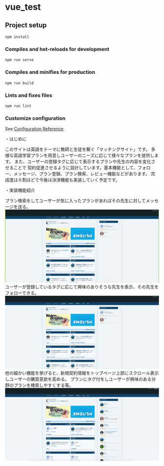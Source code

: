 # vue_test

## Project setup
```
npm install
```

### Compiles and hot-reloads for development
```
npm run serve
```

### Compiles and minifies for production
```
npm run build
```

### Lints and fixes files
```
npm run lint
```

### Customize configuration
See [Configuration Reference](https://cli.vuejs.org/config/).

・はじめに

このサイトは英語をテーマに教師と生徒を繋ぐ「マッチングサイト」です。
多様な英語学習プランを用意しユーザーのニーズに応じて様々なプランを提供します。
また、ユーザーの登録タグに応じて表示するプランや先生の内容を変化させることで
契約促進させるように設計しています。基本機能として、フォロー、メッセージ、プラン登録、プラン検索、レビュー機能などがあります。
完成度は６割ほどで今後は決済機能も実装していく予定です。

・実装機能紹介

プラン検索をしてユーザーが気に入ったプランがあればその先生に対してメッセージを送る。
![movie](https://github.com/creater0820/enlish-tutor-vue/blob/my-branch/movie/top-to-message.gif)
ユーザーが登録しているタグに応じて興味のありそうな先生を表示、その先生をフォローできる。
![movie](https://github.com/creater0820/enlish-tutor-vue/blob/my-branch/movie/follow.gif)
他の細かい機能を挙げると、新規契約情報をトップページ上部にスクロール表示しユーザーの購買意欲を高める。
プランにタグ付をしユーザーが興味のある分野のプランを検索しやすくする等。
![movie](https://github.com/creater0820/enlish-tutor-vue/blob/my-branch/movie/timeline.gif)
